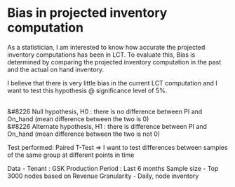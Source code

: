 # Bias in projected inventory computation

As a statistician, I am interested to know how accurate the projected inventory computations has been in LCT. To evaluate this, Bias is determined by comparing the projected inventory computation in the past and the actual on hand inventory.

I believe that there is very little bias in the current LCT computation and I want to test this hypothesis @ significance level of 5%. 

<br> &#8226 Null hypothesis, H0 : there is no difference between PI and On_hand (mean difference between the two is 0)
<br> &#8226 Alternate hypothesis, H1 : there is difference between PI and On_hand (mean difference between the two is not 0)

Test performed: Paired T-Test => I want to test differences between samples of the same group at different points in time

Data - 
Tenant : GSK Production
Period : Last 6 months
Sample size - Top 3000 nodes based on Revenue
Granularity - Daily, node inventory

